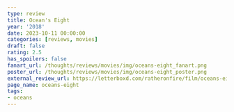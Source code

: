```yaml
---
type: review
title: Ocean's Eight
year: '2018'
date: 2023-10-11 00:00:00
categories: [reviews, movies]
draft: false
rating: 2.5
has_spoilers: false
fanart_url: /thoughts/reviews/movies/img/oceans-eight_fanart.png
poster_url: /thoughts/reviews/movies/img/oceans-eight_poster.png
external_review_url: https://letterboxd.com/ratheronfire/film/oceans-eight/
page_name: oceans-eight
tags:
- oceans
---
```


